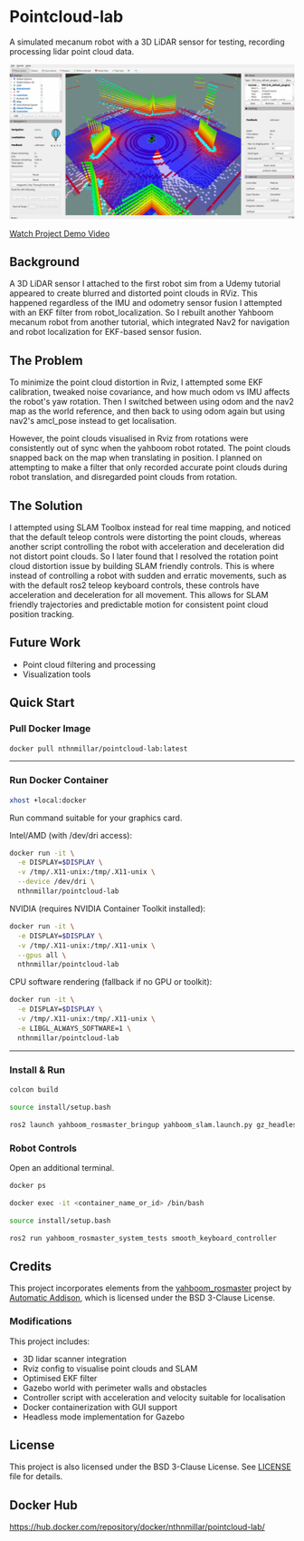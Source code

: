 # Pointcloud-lab

A simulated mecanum robot with a 3D LiDAR sensor for testing, recording processing lidar point cloud data.

[![Yahboom Robot Scene](images/rviz/yahboom-scene.png)](https://youtu.be/32eJ2AiYbV0)

[Watch Project Demo Video](https://youtu.be/32eJ2AiYbV0)

## Background

A 3D LiDAR sensor I attached to the first robot sim from a Udemy tutorial appeared to create blurred and distorted point clouds in RViz. This happened regardless of the IMU and odometry sensor fusion I attempted with an EKF filter from robot_localization. So I rebuilt another Yahboom mecanum robot from another tutorial, which integrated Nav2 for navigation and robot localization for EKF-based sensor fusion.

## The Problem

To minimize the point cloud distortion in Rviz, I attempted some EKF calibration, tweaked noise covariance, and how much odom vs IMU affects the robot's yaw rotation. Then I switched between using odom and the nav2 map as the world reference, and then back to using odom again but using nav2's amcl_pose instead to get localisation.

However, the point clouds visualised in Rviz from rotations were consistently out of sync when the yahboom robot rotated. The point clouds snapped back on the map when translating in position. I planned on attempting to make a filter that only recorded accurate point clouds during robot translation, and disregarded point clouds from rotation.

## The Solution

I attempted using SLAM Toolbox instead for real time mapping, and noticed that the default teleop controls were distorting the point clouds, whereas another script controlling the robot with acceleration and deceleration did not distort point clouds. So I later found that I resolved the rotation point cloud distortion issue by building SLAM friendly controls. This is where instead of controlling a robot with sudden and erratic movements, such as with the default ros2 teleop keyboard controls, these controls have acceleration and deceleration for all movement. This allows for SLAM friendly trajectories and predictable motion for consistent point cloud position tracking.

## Future Work
- Point cloud filtering and processing
- Visualization tools

## Quick Start

### Pull Docker Image
```bash
docker pull nthnmillar/pointcloud-lab:latest
```
---
### Run Docker Container
```bash
xhost +local:docker
```
Run command suitable for your graphics card.

Intel/AMD (with /dev/dri access):
```bash
docker run -it \
  -e DISPLAY=$DISPLAY \
  -v /tmp/.X11-unix:/tmp/.X11-unix \
  --device /dev/dri \
  nthnmillar/pointcloud-lab
```
NVIDIA (requires NVIDIA Container Toolkit installed):
```bash
docker run -it \
  -e DISPLAY=$DISPLAY \
  -v /tmp/.X11-unix:/tmp/.X11-unix \
  --gpus all \
  nthnmillar/pointcloud-lab
```
CPU software rendering (fallback if no GPU or toolkit):
```bash
docker run -it \
  -e DISPLAY=$DISPLAY \
  -v /tmp/.X11-unix:/tmp/.X11-unix \
  -e LIBGL_ALWAYS_SOFTWARE=1 \
  nthnmillar/pointcloud-lab
```

---
### Install & Run
```bash
colcon build
```
```bash
source install/setup.bash
```
```bash
ros2 launch yahboom_rosmaster_bringup yahboom_slam.launch.py gz_headless:=true
```
### Robot Controls

Open an additional terminal.

```bash
docker ps
```
```bash
docker exec -it <container_name_or_id> /bin/bash
```
```bash
source install/setup.bash
```
```bash
ros2 run yahboom_rosmaster_system_tests smooth_keyboard_controller
```

## Credits

This project incorporates elements from the [yahboom_rosmaster](https://github.com/automaticaddison/yahboom_rosmaster) project by [Automatic Addison](https://automaticaddison.com/), which is licensed under the BSD 3-Clause License. 

### Modifications
This project includes:
- 3D lidar scanner integration
- Rviz config to visualise point clouds and SLAM
- Optimised EKF filter
- Gazebo world with perimeter walls and obstacles
- Controller script with acceleration and velocity suitable for localisation
- Docker containerization with GUI support
- Headless mode implementation for Gazebo

## License
This project is also licensed under the BSD 3-Clause License. See [LICENSE](LICENSE) file for details.

## Docker Hub

https://hub.docker.com/repository/docker/nthnmillar/pointcloud-lab/
